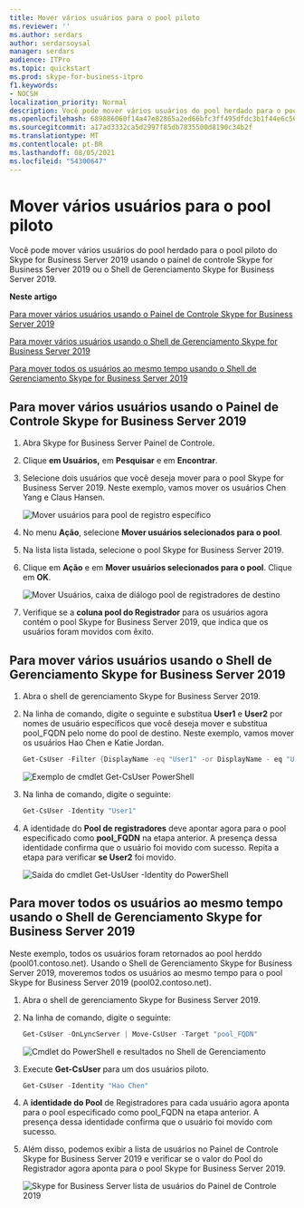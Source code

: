 ```yaml
---
title: Mover vários usuários para o pool piloto
ms.reviewer: ''
ms.author: serdars
author: serdarsoysal
manager: serdars
audience: ITPro
ms.topic: quickstart
ms.prod: skype-for-business-itpro
f1.keywords:
- NOCSH
localization_priority: Normal
description: Você pode mover vários usuários do pool herdado para o pool piloto do Skype for Business Server 2019 usando o painel de controle Skype for Business Server 2019 ou o Shell de Gerenciamento Skype for Business Server 2019.
ms.openlocfilehash: 689886060f14a47e82865a2ed66bfc3ff495dfdc3b1f44e6c5674294b4d21eb9
ms.sourcegitcommit: a17ad3332ca5d2997f85db7835500d8190c34b2f
ms.translationtype: MT
ms.contentlocale: pt-BR
ms.lasthandoff: 08/05/2021
ms.locfileid: "54300647"
---
```

# <a name="move-multiple-users-to-the-pilot-pool"></a>Mover vários usuários para o pool piloto

Você pode mover vários usuários do pool herdado para o pool piloto do Skype for Business Server 2019 usando o painel de controle Skype for Business Server 2019 ou o Shell de Gerenciamento Skype for Business Server 2019.

 **Neste artigo**
  
[Para mover vários usuários usando o Painel de Controle Skype for Business Server 2019](#sectionSection0)
  
[Para mover vários usuários usando o Shell de Gerenciamento Skype for Business Server 2019](#sectionSection1)
  
[Para mover todos os usuários ao mesmo tempo usando o Shell de Gerenciamento Skype for Business Server 2019](#sectionSection2)
  
  
## <a name="to-move-multiple-users-by-using-the-skype-for-business-server-2019-control-panel"></a>Para mover vários usuários usando o Painel de Controle Skype for Business Server 2019
<a name="sectionSection0"> </a>

1. Abra Skype for Business Server Painel de Controle.
    
2. Clique **em Usuários,** em **Pesquisar** e em **Encontrar**.
    
3. Selecione dois usuários que você deseja mover para o pool Skype for Business Server 2019. Neste exemplo, vamos mover os usuários Chen Yang e Claus Hansen.
    
     ![Mover usuários para pool de registro específico](../media/Migration_LyncServer_CPanel_fromLyncServer2010_MoveMultipleUsersList.JPG)
  
4. No menu **Ação**, selecione **Mover usuários selecionados para o pool**.
    
5. Na lista lista listada, selecione o pool Skype for Business Server 2019.
    
6. Clique em **Ação** e em **Mover usuários selecionados para o pool**. Clique em **OK**.
    
     ![Mover Usuários, caixa de diálogo pool de registradores de destino](../media/Migration_LyncServer_from_LyncServer2010_CPanelMoveUserSelectPoolDialog.png)
  
7. Verifique se a **coluna pool do Registrador** para os usuários agora contém o pool Skype for Business Server 2019, que indica que os usuários foram movidos com êxito. 
    
## <a name="to-move-multiple-users-by-using-the-skype-for-business-server-2019-management-shell"></a>Para mover vários usuários usando o Shell de Gerenciamento Skype for Business Server 2019
<a name="sectionSection1"> </a>

1. Abra o shell de gerenciamento Skype for Business Server 2019. 
    
2. Na linha de comando, digite o seguinte e substitua **User1** e **User2** por nomes de usuário específicos que você deseja mover e substitua pool_FQDN pelo nome do pool de destino.  Neste exemplo, vamos mover os usuários Hao Chen e Katie Jordan. 
    
   ```PowerShell
   Get-CsUser -Filter {DisplayName -eq "User1" -or DisplayName - eq "User2"} | Move-CsUser -Target "pool_FQDN"
   ```

    ![Exemplo de cmdlet Get-CsUser PowerShell](../media/Migration_LyncServer_from_LyncServer2010_move2users.jpg)
  
3. Na linha de comando, digite o seguinte: 
    
   ```PowerShell
   Get-CsUser -Identity "User1"
   ```

4. A identidade do **Pool de registradores** deve apontar agora para o pool especificado como **pool_FQDN** na etapa anterior. A presença dessa identidade confirma que o usuário foi movido com sucesso. Repita a etapa para verificar **se User2** foi movido. 
    
     ![Saída do cmdlet Get-UsUser -Identity do PowerShell](../media/Migration_LyncServer_from_LyncServer2010_showuser.jpg)
  
## <a name="to-move-all-users-at-the-same-time-by-using-the-skype-for-business-server-2019-management-shell"></a>Para mover todos os usuários ao mesmo tempo usando o Shell de Gerenciamento Skype for Business Server 2019
<a name="sectionSection2"> </a>

Neste exemplo, todos os usuários foram retornados ao pool herddo (pool01.contoso.net). Usando o Shell de Gerenciamento Skype for Business Server 2019, moveremos todos os usuários ao mesmo tempo para o pool Skype for Business Server 2019 (pool02.contoso.net).
  
1. Abra o shell de gerenciamento Skype for Business Server 2019.
    
2. Na linha de comando, digite o seguinte: 
    
   ```PowerShell
   Get-CsUser -OnLyncServer | Move-CsUser -Target "pool_FQDN"
   ```

     ![Cmdlet do PowerShell e resultados no Shell de Gerenciamento](../media/Migration_LyncServer_CPanel_fromLyncServer2010_Move-CSUserMultipleAll.png)
  
3. Execute **Get-CsUser** para um dos usuários piloto. 
    
   ```PowerShell
   Get-CsUser -Identity "Hao Chen"
   ```

4. A **identidade do Pool** de Registradores para cada usuário agora aponta para o pool especificado como pool_FQDN na etapa anterior.  A presença dessa identidade confirma que o usuário foi movido com sucesso. 
    
5. Além disso, podemos exibir a lista de usuários no Painel de Controle Skype for Business Server 2019 e verificar se o valor do Pool do Registrador agora aponta para o pool Skype for Business Server 2019.
    
     ![Skype for Business Server lista de usuários do Painel de Controle 2019](../media/Migration_LyncServer_CPanel_fromLyncServer2010_Move-CSUserVerifyHao.JPG)
  

